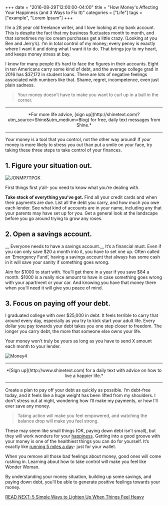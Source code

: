 +++
  date = "2016-08-29T12:00:00-04:00"
  title = "How Money's Affecting Your Happiness (and 3 Ways to Fix It)"
  categories = ["Life"]
  tags = ["example", "Lorem Ipsum"]
+++



<span class="dropcap">I</span>’m a 28 year old freelance writer, and I love looking at my bank account. This is despite the fact that my business fluctuates month to month, and that sometimes my ice cream purchases get a little crazy. (Looking at you Ben and Jerry’s). I’m in total control of my money; every penny is exactly where I want it and doing what I want it to do. That brings joy to my heart, and keeps money stress at bay. 

I know for many people it’s hard to face the figures in their accounts. Eight in ten Americans carry some kind of debt, and the average college grad in 2016 has $37,172 in student loans. There are lots of negative feelings associated with numbers like that. Shame, regret, incompetence, even just plain sadness. 

> Your money doesn’t have to make you want to curl up in a ball in the corner. 


---

<center>*For more life advice, [sign up](http://shinetext.com/?utm_source=Shine&utm_medium=Blog) for free, daily text messages from Shine.*</center>

---



Your money is a tool that you control, not the other way around! If your money is more likely to stress you out than put a smile on your face, try taking these three steps to take control of your finances. 

## __1. Figure your situation out.__ 

![JONMP7TPGK](//images.contentful.com/awpxl2koull4/5ceyDcMlg4MaasSMIwuswg/4a19b6c38a0cd116279ea14a6a1a40ea/JONMP7TPGK.jpg)

First things first y’all- you need to know what you’re dealing with. 

__Take stock of everything you’ve got.__ Find all your credit cards and when their payments are due. List all the debt you carry, and how much you owe each lender. See what kind of accounts are in your name, including any that your parents may have set up for you. Get a general look at the landscape before you go around trying to grow any roses.

## __2. Open a savings account.__ 

 __ Everyone needs to have a savings account.__ It’s a financial must. Even if you can only save $20 a month into it, you have to set one up. Often called an ‘Emergency Fund’, having a savings account that always has some cash in it will save your sanity if something goes wrong. 
  
Aim for $1000 to start with. You’ll get there in a year if you save $84 a month. $1000 is a really nice amount to have in case something goes wrong with your apartment or your car. And knowing you have that money there when you’ll need it will give you peace of mind. 

## __3. Focus on paying off your debt.__

I graduated college with over $25,000 in debt. It feels terrible to carry that around every day, especially as you try to kick start your adult life. Every dollar you pay towards your debt takes you one step closer to freedom. The longer you carry debt, the more that someone else owns your life. 

Your money won’t truly be yours as long as you have to send X amount each month to your lender. 

![Money4](//images.contentful.com/awpxl2koull4/68sChW0L2EQcCQO6WokWMa/5c72c5f55501f59a3db145351a44c658/1FN7NK2P5B.jpg)


---

<center>*[Sign up](http://www.shinetext.com) for a daily text with advice on how to live a happier life.* </center>

---


Create a plan to pay off your debt as quickly as possible. I’m debt-free today, and it feels like a huge weight has been lifted from my shoulders. I don’t stress out at night, wondering how I’ll make my payments, or how I’ll ever save any money. 

> Taking action will make you feel empowered, and watching the balance drop will make you feel strong.

These may seem like small things (OK, paying down debt isn’t small), but they will work wonders for your [happiness](http://advice.shinetext.com/articles/five-easy-ways-to-be-happier-backed-by-science/?utm_source=Shine&utm_medium=Blog). Getting into a good groove with your money is one of the healthiest things you can do for yourself. It’s exactly like [running 5 miles a day](http://advice.shinetext.com/articles/how-running-became-my-best-therapy/?utm_source=Shine&utm_medium=Blog)- just for your wallet. 

When you remove all those bad feelings about money, good ones will come rushing in. Learning about how to take control will make you feel like Wonder Woman. 

By understanding your money situation, building up some savings, and paying down debt, you’ll be able to generate positive feelings towards your money. 

[READ NEXT: 5 Simple Ways to Lighten Up When Things Feel Heavy](http://advice.shinetext.com/articles/5-simple-ways-to-lighten-up-laughter-heavy/)

<div class="pubexchange_module" id="pubexchange_below_content" data-pubexchange-module-id="2323"></div>

<script>(function(w, d, s, id) {
  w.PUBX=w.PUBX || {pub: "shine_text", discover: false, lazy: true};
  var js, pjs = d.getElementsByTagName(s)[0];
  if (d.getElementById(id)) return;
  js = d.createElement(s); js.id = id; js.async = true;
  js.src = "//main.pubexchange.com/loader.min.js";
  pjs.parentNode.insertBefore(js, pjs);
}(window, document, "script", "pubexchange-jssdk"));</script>

